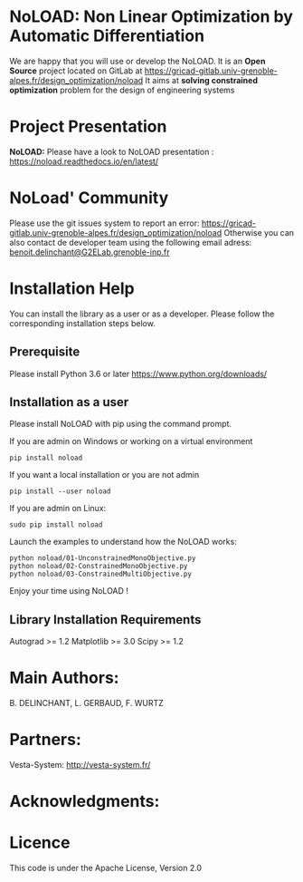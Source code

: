 NoLOAD: Non Linear Optimization by Automatic Differentiation 
============================================================

We are happy that you will use or develop the NoLOAD.
It is an **Open Source** project located on GitLab at https://gricad-gitlab.univ-grenoble-alpes.fr/design_optimization/noload
It aims at **solving constrained optimization** problem for the design of engineering systems

Project Presentation
====================

**NoLOAD:** Please have a look to NoLOAD presentation : https://noload.readthedocs.io/en/latest/  

NoLoad' Community
====================

Please use the git issues system to report an error: https://gricad-gitlab.univ-grenoble-alpes.fr/design_optimization/noload
Otherwise you can also contact de developer team using the following email adress: benoit.delinchant@G2ELab.grenoble-inp.fr

Installation Help
=================
You can install the library as a user or as a developer. Please follow the corresponding installation steps below.

Prerequisite
------------

Please install Python 3.6 or later
https://www.python.org/downloads/

Installation as a user
----------------------
Please install NoLOAD with pip using the command prompt.   

If you are admin on Windows or working on a virtual environment
    
    pip install noload

If you want a local installation or you are not admin
    
    pip install --user noload

If you are admin on Linux:
    
    sudo pip install noload

Launch the examples to understand how the NoLOAD works:
	
	python noload/01-UnconstrainedMonoObjective.py
	python noload/02-ConstrainedMonoObjective.py
	python noload/03-ConstrainedMultiObjective.py
	
Enjoy your time using NoLOAD !



Library Installation Requirements
---------------------------------
Autograd >= 1.2
Matplotlib >= 3.0
Scipy >= 1.2


Main Authors: 
=============
B. DELINCHANT, L. GERBAUD, F. WURTZ


Partners:
=========
Vesta-System: http://vesta-system.fr/

Acknowledgments:
================


Licence
=======
This code is under the Apache License, Version 2.0
